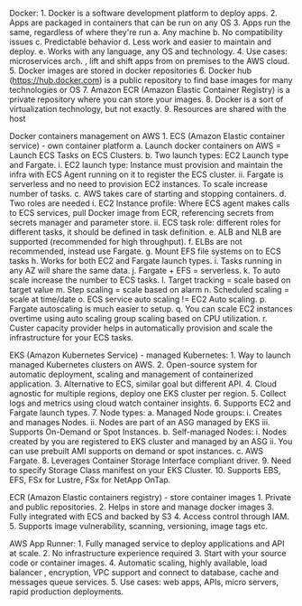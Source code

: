Docker:
	1. Docker is a software development platform to deploy apps.
	2. Apps are packaged in containers that can be run on any OS
	3. Apps run the same, regardless of where they're run
		a. Any machine
		b. No compatibility issues
		c. Predictable behavior 
		d. Less work and easier to maintain and deploy.
		e. Works with any language, any OS and technology.
	4. Use cases: microservices arch. , lift and shift apps from on premises to the AWS cloud.
	5. Docker images are stored in docker repositories
	6. Docker hub (https://hub.docker.com) is a public repository to find base images for many technologies or OS
	7. Amazon ECR (Amazon Elastic Container Registry) is a private repository where you can store your images.
	8. Docker is a sort of virtualization technology, but not exactly.
	9. Resources are shared with the host

Docker containers management on AWS
	1. ECS (Amazon Elastic container service) - own container platform
		a. Launch docker containers on AWS = Launch ECS Tasks on ECS Clusters.
		b. Two launch types: EC2 Launch type and Fargate.
			i. EC2 launch type: Instance must provision and maintain the infra with ECS Agent running on it to register the ECS cluster.
			ii. Fargate is serverless and no need to provision EC2 instances. To scale increase number of tasks.
		c. AWS takes care of starting and stopping containers.
		d. Two roles are needed
			i. EC2 Instance profile: Where ECS agent makes calls to ECS services, pull Docker image from ECR, referencing secrets from secrets manager and parameter store.
			ii. ECS task role: different roles for different tasks, it should be defined in task definition.
		e. ALB and NLB are supported (recommended for high throughput).
		f. ELBs are not recommended, instead use Fargate.
		g. Mount EFS file systems on to ECS tasks
		h. Works for both EC2 and Fargate launch types.
		i. Tasks running in any AZ will share the same data.
		j. Fargate + EFS = serverless.
		k. To auto scale increase the number to ECS tasks.
		l. Target tracking = scale based on target value
		m. Step scaling = scale based on alarm
		n. Scheduled scaling = scale at time/date
		o. ECS service auto scaling != EC2 Auto scaling.
		p. Fargate autoscaling is much easier to setup.
		q. You can scale EC2 instances overtime using auto scaling group scaling based on CPU utilization.
		r. Custer capacity provider helps in automatically provision and scale the infrastructure for your ECS tasks.
		
EKS (Amazon Kubernetes Service) - managed Kubernetes:
	1. Way to launch managed Kubernetes clusters on AWS.
	2. Open-source system for automatic deployment, scaling and management of containerized application.
	3. Alternative to ECS, similar goal but different API.
	4. Cloud agnostic for multiple regions, deploy one EKS cluster per region.
	5. Collect logs and metrics using cloud watch container insights.
	6. Supports EC2 and Fargate launch types.
	7. Node types:
		a. Managed Node groups:
			i. Creates and manages Nodes.
			ii. Nodes are part of an ASG managed by EKS
			iii. Supports On-Demand or Spot Instances.
		b. Self-managed Nodes:
			i. Nodes created by you are registered to EKS cluster and managed by an ASG
			ii. You can use prebuilt AMI supports on demand or spot instances.
		c. AWS Fargate.
	8. Leverages Container Storage Interface compliant driver.
	9. Need to specify Storage Class manifest on your EKS Cluster.
	10. Supports EBS, EFS, FSx for Lustre, FSx for NetApp OnTap.

ECR (Amazon Elastic containers registry) - store container images
	1. Private and public repositories.
	2. Helps in store and manage docker images
	3. Fully integrated with ECS and backed by S3
	4. Access control through IAM.
	5. Supports image vulnerability, scanning, versioning, image tags etc.

AWS App Runner:
	1. Fully managed service to deploy applications and API at scale.
	2. No infrastructure experience required 
	3. Start with your source code or container images.
	4. Automatic scaling, highly available, load balancer , encryption, VPC support and connect to database, cache and messages queue services.
	5. Use cases: web apps, APIs, micro servers, rapid production deployments.
